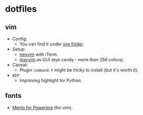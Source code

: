 # dotfiles

## vim
  * Config:
    * You can find it under [vim folder](../tree/master/vim).
  * Setup:
    * [neovim](../blob/master/vim/README_neovim.md) with iTerm.
    * [macvim](../blob/master/vim/README_macvim.md) as GUI (eye candy - more than 256 colors).
  * Caveat:
    * Plugin `command-t` might be tricky to install (but it's worth it).
  * `WIP`:
    * Improving highlight for Python.

## fonts
  * [Menlo for Powerline](../blob/vim-changes/fonts/Menlo%20for%20Powerline.ttf) (for vim).
